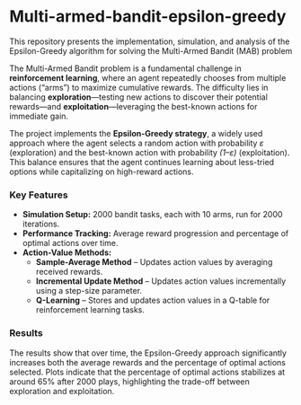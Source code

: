 # Multi-armed-bandit-epsilon-greedy
This repository presents the implementation, simulation, and analysis of the Epsilon-Greedy algorithm for solving the Multi-Armed Bandit (MAB) problem

The Multi-Armed Bandit problem is a fundamental challenge in **reinforcement learning**, where an agent repeatedly chooses from multiple actions (“arms”) to maximize cumulative rewards. The difficulty lies in balancing **exploration**—testing new actions to discover their potential rewards—and **exploitation**—leveraging the best-known actions for immediate gain.

The project implements the **Epsilon-Greedy strategy**, a widely used approach where the agent selects a random action with probability *ε* (exploration) and the best-known action with probability *(1–ε)* (exploitation). This balance ensures that the agent continues learning about less-tried options while capitalizing on high-reward actions.

### Key Features
- **Simulation Setup:** 2000 bandit tasks, each with 10 arms, run for 2000 iterations.
- **Performance Tracking:** Average reward progression and percentage of optimal actions over time.
- **Action-Value Methods:**
  - **Sample-Average Method** – Updates action values by averaging received rewards.
  - **Incremental Update Method** – Updates action values incrementally using a step-size parameter.
  - **Q-Learning** – Stores and updates action values in a Q-table for reinforcement learning tasks.

### Results
The results show that over time, the Epsilon-Greedy approach significantly increases both the average rewards and the percentage of optimal actions selected. Plots indicate that the percentage of optimal actions stabilizes at around 65% after 2000 plays, highlighting the trade-off between exploration and exploitation.
